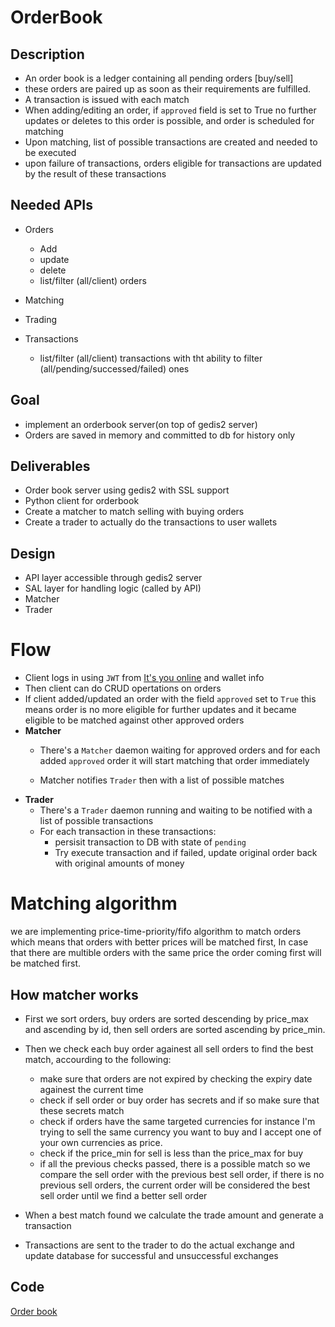 # OrderBook

## Description
- An order book is a ledger containing all pending orders [buy/sell]
- these orders are paired up as soon as their requirements are fulfilled.
- A transaction is issued with each match
- When adding/editing an order, if `approved` field is set to True
no further updates or deletes to this order is possible, and order is
scheduled for matching
- Upon matching, list of possible transactions are created and needed to be executed
- upon failure of transactions, orders eligible for transactions are updated by the result of these transactions

## Needed APIs
- Orders
    - Add
    - update
    - delete
    - list/filter (all/client) orders
    
- Matching
- Trading
- Transactions
    - list/filter (all/client) transactions with tht ability to filter (all/pending/successed/failed) ones

## Goal
- implement an orderbook server(on top of gedis2 server)
- Orders are saved in memory and committed to db for history only

## Deliverables
- Order book server using gedis2 with SSL support
- Python client for orderbook
- Create a matcher to match selling with buying orders
- Create a trader to actually do the transactions to user wallets

## Design
- API layer accessible through gedis2 server
- SAL layer for handling logic (called by API)
- Matcher
- Trader

# Flow

- Client logs in using `JWT` from [It's you online](https://itsyou.online) and wallet info
- Then client can do CRUD opertations on orders
- If client added/updated an order with the field `approved` set to `True` this means order is
no more eligible for further updates and it became eligible to be matched against other
approved orders
- **Matcher** 
    - There's a `Matcher` daemon waiting for approved orders and for each added `approved` order
     it will start matching that order immediately
     
    - Matcher notifies `Trader` then  with a list of possible matches
- **Trader**
    - There's a `Trader` daemon running and waiting to be notified with a list of possible
    transactions
    - For each transaction in these transactions:
        - persisit transaction to DB with state of `pending`
        - Try execute transaction and if failed, update original order back with original amounts of money
   

# Matching algorithm

we are implementing price-time-priority/fifo algorithm to match orders which means that orders with better prices will be matched first, In case that there are multible orders with the same price the order coming first will be matched first.

## How matcher works

- First we sort orders, buy orders are sorted descending by price_max and ascending by id, then sell orders are sorted ascending by price_min.
- Then we check each buy order againest all sell orders to find the best match, accourding to the following:
    - make sure that orders are not expired by checking the expiry date againest the current time
    - check if sell order or buy order has secrets and if so make sure that these secrets match
    - check if orders have the same targeted currencies for instance I'm trying to sell the same currency you want to buy and I accept one of your own currencies as price.
    - check if the price_min for sell is less than the price_max for buy
    - if all the previous checks passed, there is a possible match so we compare the sell order with the previous best sell order, if there is no previous sell orders, the current order will be considered the best sell order until we find a better sell order
    
- When a best match found we calculate the trade amount and generate a transaction
- Transactions are sent to the trader to do the actual exchange and update database for successful and unsuccessful exchanges


## Code
[Order book](https://github.com/rivine/recordchain/tree/master/JumpScale9RecordChain/servers/orderbook)

